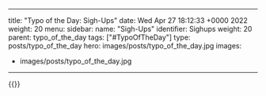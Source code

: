 
---
title: "Typo of the Day: Sigh-Ups"
date: Wed Apr 27 18:12:33 +0000 2022
weight: 20
menu:
  sidebar:
    name: "Sigh-Ups"
    identifier: Sighups
    weight: 20
    parent: typo_of_the_day
tags: ["#TypoOfTheDay"]
type: posts/typo_of_the_day
hero: images/posts/typo_of_the_day.jpg
images:
- images/posts/typo_of_the_day.jpg
---


{{<tweet user="mariatta" id="1519378984299028482">}}

